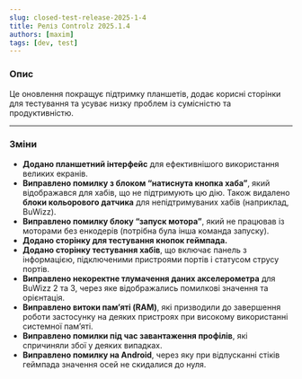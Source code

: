 ```yaml
---
slug: closed-test-release-2025-1-4
title: Реліз Controlz 2025.1.4
authors: [maxim]
tags: [dev, test]
---
```


### Опис

Це оновлення покращує підтримку планшетів, додає корисні сторінки для тестування та усуває низку проблем із сумісністю та продуктивністю.

<!-- truncate -->
---

### Зміни

- **Додано планшетний інтерфейс** для ефективнішого використання великих екранів.
- **Виправлено помилку з блоком “натиснута кнопка хаба”**, який відображався для хабів, що не підтримують цю дію. Також видалено **блоки кольорового датчика** для непідтримуваних хабів (наприклад, BuWizz).
- **Виправлено помилку блоку “запуск мотора”**, який не працював із моторами без енкодерів (потрібна була інша команда запуску).
- **Додано сторінку для тестування кнопок геймпада.**
- **Додано сторінку тестування хабів**, що включає панель з інформацією, підключеними пристроями портів і статусом струсу портів.
- **Виправлено некоректне тлумачення даних акселерометра** для BuWizz 2 та 3, через яке відображались помилкові значення та орієнтація.
- **Виправлено витоки пам’яті (RAM)**, які призводили до завершення роботи застосунку на деяких пристроях при високому використанні системної пам’яті.
- **Виправлено помилки під час завантаження профілів**, які спричиняли збої у деяких випадках.
- **Виправлено помилку на Android**, через яку при відпусканні стіків геймпада значення осей не скидалися до нуля.